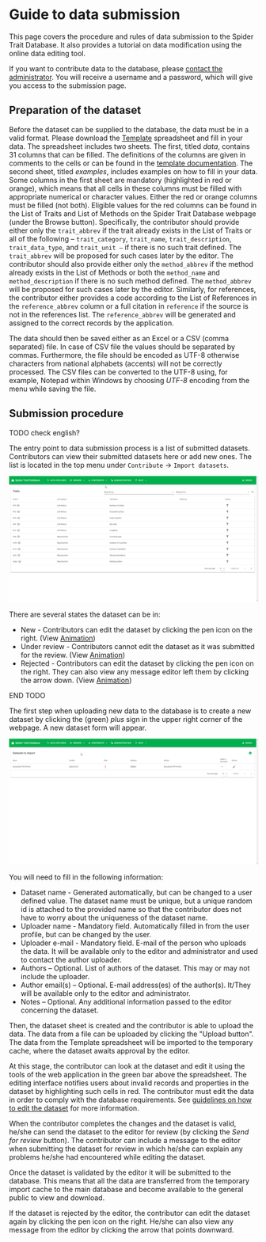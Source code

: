 # Guide to data submission

This page covers the procedure and rules of data submission to the Spider Trait Database. It also provides a tutorial on data modification using the online data editing tool.

If you want to contribute data to the database, please [contact the administrator](mailto:spidertraits@group.muni.cz?subject=Spider%20Traits%3A%20Request%20for%20Access&body=Hello%2C%20I%20would%20like%20to%20request%20the%20access%20for%20the%20Spider%20Traits%20Database%20access.%0D%0A%0D%0A---%20Please%20provide%20more%20detail%20about%20your%20request%20(e.g.%20information%20about%20the%20data%20you%20want%20to%20upload)%3A%20---). You will receive a username and a password, which will give you access to the submission page.

## Preparation of the dataset

Before the dataset can be supplied to the database, the data must be in a valid format. Please download the [Template](https://github.com/oookoook/spider-trait-database/raw/master/docs/template.xlsx) spreadsheet and fill in your data. The spreadsheet includes two sheets. The first, titled *data*, contains 31 columns that can be filled. The definitions of the columns are given in comments to the cells or can be found in the [template documentation](template.md). The second sheet, titled *examples*, includes examples on how to fill in your data. Some columns in the first sheet are mandatory (highlighted in red or orange), which means that all cells in these columns must be filled with appropriate numerical or character values. Either the red or orange columns must be filled (not both). Eligible values for the red columns can be found in the List of Traits and List of Methods on the Spider Trait Database webpage (under the Browse button). Specifically, the contributor should provide either only the `trait_abbrev` if the trait already exists in the List of Traits or all of the following – `trait_category`, `trait_name`, `trait_description`, `trait_data_type`, and `trait_unit –` if there is no such trait defined. The `trait_abbrev` will be proposed for such cases later by the editor. The contributor should also provide either only the `method_abbrev` if the method already exists in the List of Methods or both the `method_name` and `method_description` if there is no such method defined. The `method_abbrev` will be proposed for such cases later by the editor. Similarly, for references, the contributor either provides a code according to the List of References in the `reference_abbrev` column or a full citation in `reference` if the source is not in the references list. The `reference_abbrev` will be generated and assigned to the correct records by the application.

The data should then be saved either as an Excel or a CSV (comma separated) file. In case of CSV file the values should be separated by commas. Furthermore, the file should be encoded as UTF-8 otherwise characters from national alphabets (accents) will not be correctly processed. The CSV files can be converted to the UTF-8 using, for example, Notepad within Windows by choosing _UTF-8_ encoding from the menu while saving the file.

## Submission procedure

TODO check english?

The entry point to data submission process is a list of submitted datasets. Contributors can view their submitted datasets here or add new ones. The list is located in the top menu under `Contribute` -> `Import datasets`.

![Import datasets](img/import-datasets.gif)

There are several states the dataset can be in:

+ New - Contributors can edit the dataset by clicking the pen icon on the right. (View [Animation](img/new-dataset.gif))
+ Under review - Contributors cannot edit the dataset as it was submitted for the review. (View [Animation](img/reviewed-dataset.png))
+ Rejected - Contributors can edit the dataset by clicking the pen icon on the right. They can also view any message editor left them by clicking the arrow down. (View [Animation](img/rejected-dataset.gif))

END TODO

The first step when uploading new data to the database is to create a new dataset by clicking the (green) *plus* sign in the upper right corner of the webpage. A new dataset form will appear.

![Create dataset](img/create-dataset.gif)

You will need to fill in the following information:

+ Dataset name - Generated automatically, but can be changed to a user defined value. The dataset name must be unique, but a unique random id is attached to the provided name so that the contributor does not have to worry about the uniqueness of the dataset name.
+ Uploader name - Mandatory field. Automatically filled in from the user profile, but can be changed by the user.
+ Uploader e-mail - Mandatory field. E-mail of the person who uploads the data. It will be available only to the editor and administrator and used to contact the author uploader.
+ Authors – Optional. List of authors of the dataset. This may or may not include the uploader.
+ Author email(s) – Optional. E-mail address(es) of the author(s). It/They will be available only to the editor and administrator.
+ Notes – Optional. Any additional information passed to the editor concerning the dataset.

Then, the dataset sheet is created and the contributor is able to upload the data. The data from a file can be uploaded by clicking the "Upload button". The data from the Template spreadsheet will be imported to the temporary cache, where the dataset awaits approval by the editor.

At this stage, the contributor can look at the dataset and edit it using the tools of the web application in the green bar above the spreadsheet. The editing interface notifies users about invalid records and properties in the dataset by highlighting such cells in red. The contributor must edit the data in order to comply with the database requirements. See [guidelines on how to edit the dataset](editor-howto.md) for more information.

When the contributor completes the changes and the dataset is valid, he/she can send the dataset to the editor for review (by clicking the *Send for review* button). The contributor can include a message to the editor when submitting the dataset for review in which he/she can explain any problems he/she had encountered while editing the dataset.

Once the dataset is validated by the editor it will be submitted to the database. This means that all the data are transferred from the temporary import cache to the main database and become available to the general public to view and download.

If the dataset is rejected by the editor, the contributor can edit the dataset again by clicking the pen icon on the right. He/she can also view any message from the editor by clicking the arrow that points downward.
